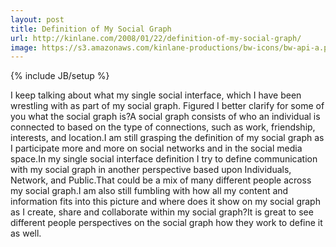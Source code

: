 ```yaml
---
layout: post
title: Definition of My Social Graph
url: http://kinlane.com/2008/01/22/definition-of-my-social-graph/
image: https://s3.amazonaws.com/kinlane-productions/bw-icons/bw-api-a.png
---
```

{% include JB/setup %}
I keep talking about what my single social interface, which I have been wrestling with as part of my social graph.  Figured I better clarify for some of you what the social graph is?A social graph consists of who an individual is connected to based on the type of connections, such as work, friendship, interests, and location.I am still grasping the definition of my social graph as I participate more and more on social networks and in the social media space.In my single social interface definition I try to define communication with my social graph in another perspective based upon Individuals, Network, and Public.That could be a mix of many different people across my social graph.I am also still fumbling with how all my content and information fits into this picture and where does it show on my social graph as I create, share and collaborate within my social graph?It is great to see different people perspectives on the social graph how they work to define it as well.